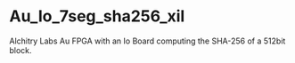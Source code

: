 # Au_Io_7seg_sha256_xil
Alchitry Labs Au FPGA with an Io Board computing the SHA-256 of a 512bit block.
